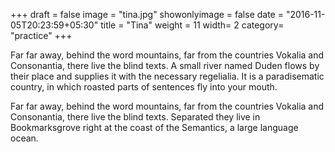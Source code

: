 +++
draft = false
image = "tina.jpg"
showonlyimage = false
date = "2016-11-05T20:23:59+05:30"
title = "Tina"
weight = 11
width= 2
category= "practice"
+++

Far far away, behind the word mountains, far from the countries Vokalia and Consonantia, there live the blind texts. A small river named Duden flows by their place and supplies it with the necessary regelialia. It is a paradisematic country, in which roasted parts of sentences fly into your mouth.
<!--more-->

Far far away, behind the word mountains, far from the countries Vokalia and Consonantia, there live the blind texts. Separated they live in Bookmarksgrove right at the coast of the Semantics, a large language ocean.
